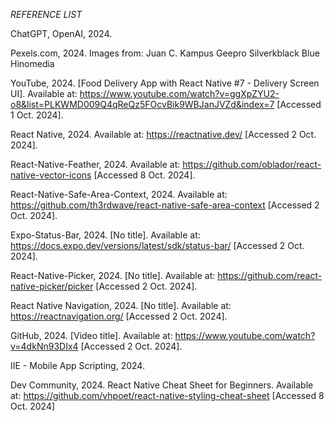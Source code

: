 *REFERENCE LIST*

ChatGPT, OpenAI, 2024.

Pexels.com, 2024. Images from:
Juan C.
Kampus
Geepro
Silverkblack
Blue Hinomedia

YouTube, 2024. [Food Delivery App with React Native #7 - Delivery Screen UI]. Available at: https://www.youtube.com/watch?v=ggXpZYU2-o8&list=PLKWMD009Q4qReQz5FOcvBik9WBJanJVZd&index=7 [Accessed 1 Oct. 2024].

React Native, 2024. Available at: https://reactnative.dev/ [Accessed 2 Oct. 2024].

React-Native-Feather, 2024. Available at: https://github.com/oblador/react-native-vector-icons [Accessed 8 Oct. 2024].

React-Native-Safe-Area-Context, 2024. Available at: https://github.com/th3rdwave/react-native-safe-area-context [Accessed 2 Oct. 2024].

Expo-Status-Bar, 2024. [No title]. Available at: https://docs.expo.dev/versions/latest/sdk/status-bar/ [Accessed 2 Oct. 2024].

React-Native-Picker, 2024. [No title]. Available at: https://github.com/react-native-picker/picker [Accessed 2 Oct. 2024].

React Native Navigation, 2024. [No title]. Available at: https://reactnavigation.org/ [Accessed 2 Oct. 2024].

GitHub, 2024. [Video title]. Available at: https://www.youtube.com/watch?v=4dkNn93DIx4 [Accessed 2 Oct. 2024].

IIE - Mobile App Scripting, 2024.

Dev Community, 2024. React Native Cheat Sheet for Beginners. Available at: https://github.com/vhpoet/react-native-styling-cheat-sheet [Accessed 8 Oct. 2024]
